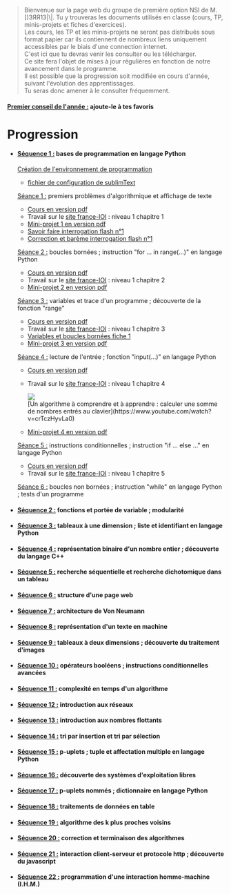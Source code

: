 > Bienvenue sur la page web du groupe de première option NSI de M. [)3ЯЯ13|\\|.
> Tu y trouveras les documents utilisés en classe (cours, TP, minis-projets et fiches d'exercices).  
> Les cours, les TP et les minis-projets ne seront pas distribués sous format papier car ils contiennent de nombreux liens uniquement accessibles par le biais d'une connection internet.  
> C'est ici que tu devras venir les consulter ou les télécharger.  
> Ce site fera l'objet de mises à jour régulières en fonction de notre avancement dans le programme.  
> Il est possible que la progression soit modifiée en cours d'année, suivant l'évolution des apprentissages.  
> Tu seras donc amener à le consulter fréquemment.
  
#### <ins>Premier conseil de l'année :</ins> ajoute-le à tes favoris

# Progression

* #### <ins>Séquence 1 :</ins> bases de programmation en langage Python

    [Création de l'environnement de programmation](https://drive.google.com/file/d/1B4ouV-KZn0yZ6UfIqkVKzYnl--0Cr4Uo/view?usp=sharing)
    * [fichier de configuration de sublimText](https://drive.google.com/file/d/18qp3-mLbpiaVLa2xjkWb0vZYdxbORPE0/view?usp=sharing)

    <ins>Séance 1 :</ins> premiers problèmes d'algorithmique et affichage de texte
    
    * [Cours en version pdf](https://drive.google.com/file/d/159VH6SermMfvKZ_Ltf9yluzVYapUzZnT/view?usp=sharing)  
    * Travail sur le [site france-IOI](http://www.france-ioi.org/) : niveau 1 chapitre 1  
    * [Mini-projet 1 en version pdf](https://drive.google.com/file/d/1CF3xnpZLS4-tBMU_Z79t0j4XE4xt5Dvm/view?usp=sharing)
    * [Savoir faire interrogation flash n°1](https://drive.google.com/file/d/18Akan7jfOF6zDFbeQgq46lapQVAux1CJ/view?usp=sharing)
    * [Correction et barème interrogation flash n°1](https://drive.google.com/file/d/1C0MbS8xNOovSd5NbwDUcJi_blw_3cwuo/view?usp=sharing)
      
    <ins>Séance 2 :</ins> boucles bornées ; instruction "for ... in range(...)" en langage Python
    
    * [Cours en version pdf](https://drive.google.com/file/d/1gsrC7dh2orMhyaWrJjEkN0dndyX3j2In/view?usp=sharing)  
    * Travail sur le [site france-IOI](http://www.france-ioi.org/) : niveau 1 chapitre 2  
    * [Mini-projet 2 en version pdf](https://drive.google.com/file/d/1hIQ8zQ9-wGyD4ZQlYU3oTYMZsAtiUmo6/view?usp=sharing)
      
    <ins>Séance 3 :</ins> variables et trace d'un programme ; découverte de la fonction "range"
    
    * [Cours en version pdf](https://drive.google.com/file/d/144VIk7qDw8QASHqXfgcjyW9UDWQ8xbB_/view?usp=sharing)  
    * Travail sur le [site france-IOI](http://www.france-ioi.org/) : niveau 1 chapitre 3 
    * [Variables et boucles bornées fiche 1](https://drive.google.com/file/d/1F0bp2gxzl0CRJDnHRcD9RgxWDJkRa85h/view?usp=sharing)   
    * [Mini-projet 3 en version pdf](https://drive.google.com/file/d/14dHlKJXaRlpbLr4DXlv7Qby2xcj7cmyU/view?usp=sharing)
    
    <ins>Séance 4 :</ins> lecture de l'entrée ; fonction "input(...)" en langage Python
    
    * [Cours en version pdf](https://drive.google.com/file/d/15ZaM_MRG8d_vDRYgVvi8Oajp8sPxZUPX/view?usp=sharing)  
    * Travail sur le [site france-IOI](http://www.france-ioi.org/) : niveau 1 chapitre 4  
      <div class="pull-right"> 
      <img src="https://github.com/MonsieurDerrien/premiereNSI/blob/main/important.png"/>
      </center>
      </div>
      [Un algorithme à comprendre et à apprendre : calculer une somme de nombres entrés au clavier](https://www.youtube.com/watch?v=crTczHyvLa0)
      
    * [Mini-projet 4 en version pdf](https://drive.google.com/file/d/16dJ2GnHviVN_rqFD9rj8r81oBam03ToU/view?usp=sharing)
    
    <ins>Séance 5 :</ins> instructions conditionnelles ; instruction "if ... else ..." en langage Python  
    
    * [Cours en version pdf](https://drive.google.com/file/d/1DFkSlsgtLzjEC89zxtJrT0ivn97DFvhn/view?usp=sharing)
    * Travail sur le [site france-IOI](http://www.france-ioi.org/) : niveau 1 chapitre 5
    
    <ins>Séance 6 :</ins> boucles non bornées ; instruction "while" en langage Python ; tests d'un programme
    
* #### <ins>Séquence 2 :</ins> fonctions et portée de variable ; modularité

* #### <ins>Séquence 3 :</ins> tableaux à une dimension ; liste et identifiant en langage Python

* #### <ins>Séquence 4 :</ins> représentation binaire d'un nombre entier ; découverte du langage C++

* #### <ins>Séquence 5 :</ins> recherche séquentielle et recherche dichotomique dans un tableau

* #### <ins>Séquence 6 :</ins> structure d'une page web

* #### <ins>Séquence 7 :</ins> architecture de Von Neumann

* #### <ins>Séquence 8 :</ins> représentation d'un texte en machine

* #### <ins>Séquence 9 :</ins> tableaux à deux dimensions ; découverte du traitement d'images

* #### <ins>Séquence 10 :</ins> opérateurs booléens ; instructions conditionnelles avancées

* #### <ins>Séquence 11 :</ins> complexité en temps d'un algorithme

* #### <ins>Séquence 12 :</ins> introduction aux réseaux

* #### <ins>Séquence 13 :</ins> introduction aux nombres flottants

* #### <ins>Séquence 14 :</ins> tri par insertion et tri par sélection

* #### <ins>Séquence 15 :</ins> p-uplets ; tuple et affectation multiple en langage Python

* #### <ins>Séquence 16 :</ins> découverte des systèmes d'exploitation libres

* #### <ins>Séquence 17 :</ins> p-uplets nommés ; dictionnaire en langage Python

* #### <ins>Séquence 18 :</ins> traitements de données en table

* #### <ins>Séquence 19 :</ins> algorithme des k plus proches voisins

* #### <ins>Séquence 20 :</ins> correction et terminaison des algorithmes

* #### <ins>Séquence 21 :</ins> interaction client-serveur et protocole http ; découverte du javascript

* #### <ins>Séquence 22 :</ins> programmation d'une interaction homme-machine (I.H.M.)
